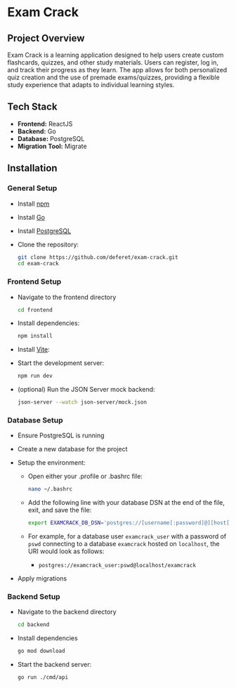 # Exam Crack

## Project Overview

Exam Crack is a learning application designed to help users create custom flashcards, quizzes, and other study materials. Users can register, log in, and track their progress as they learn. The app allows for both personalized quiz creation and the use of premade exams/quizzes, providing a flexible study experience that adapts to individual learning styles.

## Tech Stack

* **Frontend:** ReactJS
* **Backend:** Go
* **Database:** PostgreSQL
* **Migration Tool:** Migrate

## Installation

### General Setup

* Install [npm](https://docs.npmjs.com/downloading-and-installing-node-js-and-npm)
* Install [Go](https://go.dev/doc/install)
* Install [PostgreSQL](https://www.postgresql.org/download/)
* Clone the repository:

    ```bash
    git clone https://github.com/deferet/exam-crack.git
    cd exam-crack
    ```

### Frontend Setup

* Navigate to the frontend directory

    ```bash
    cd frontend
    ```

* Install dependencies:

    ```bash
    npm install
    ```

* Install [Vite](https://vite.dev/guide/):

* Start the development server:

    ```bash
    npm run dev
    ```

* (optional) Run the JSON Server mock backend:

    ```bash
    json-server --watch json-server/mock.json
    ```

### Database Setup

* Ensure PostgreSQL is running
* Create a new database for the project
* Setup the environment:
  * Open either your .profile or .bashrc file:

    ```bash
    nano ~/.bashrc
    ```
  
  * Add the following line with your database DSN at the end of the file, exit, and save the file:

    ```bash
    export EXAMCRACK_DB_DSN='postgres://[username[:password]@][host[:port]]/[database_name]'
    ```
  
  * For example, for a database user `examcrack_user` with a password of `pswd` connecting to a database `examcrack` hosted on `localhost`, the URI would look as follows:
    * `postgres://examcrack_user:pswd@localhost/examcrack`

* Apply migrations

### Backend Setup

* Navigate to the backend directory

    ```bash
    cd backend
    ```

* Install dependencies

    ```bash
    go mod download
    ```

* Start the backend server:

    ```bash
    go run ./cmd/api
    ```
